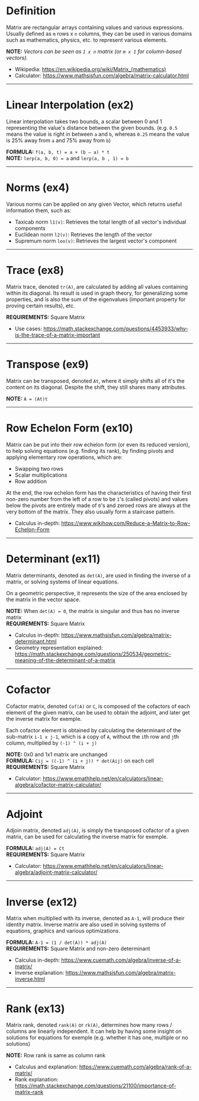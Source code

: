 # Definition

Matrix are rectangular arrays containing values and various expressions.
Usually defined as `m` rows x `n` columns, they can be used in various domains
such as mathematics, physics, etc. to represent various elements.

__NOTE:__ *Vectors can be seen as `1 x n` matrix (or `m x 1` for column-based vectors).*

- Wikipedia: https://en.wikipedia.org/wiki/Matrix_(mathematics)
- Calculator: https://www.mathsisfun.com/algebra/matrix-calculator.html

--------------------------------------------------------------------------------

# Linear Interpolation (ex2)

Linear interpolation takes two bounds, a scalar between 0 and 1 representing the value's 
distance between the given bounds.
(e.g. `0.5` means the value is right in between `a` and `b`,
whereas `0.25` means the value is 25% away from `a` and 75% away from `b`)

__FORMULA:__ `f(a, b, t) = a + (b — a) * t`\
__NOTE:__ `lerp(a, b, 0) = a` and `lerp(a, b , 1) = b`

--------------------------------------------------------------------------------

# Norms (ex4)

Various norms can be applied on any given Vector, which returns useful information
them, such as:

- Taxicab norm `l1(v)`: Retrieves the total length of all vector's individual components
- Euclidean norm `l2(v)`: Retrieves the length of the vector
- Supremum norm `loo(v)`: Retrieves the largest vector's component

--------------------------------------------------------------------------------

# Trace (ex8)

Matrix trace, denoted `tr(A)`, are calculated by adding all values containing within its diagonal.
Its result is used in graph theory, for generalizing some properties, and is also the sum
of the eigenvalues (important property for proving certain results), etc.

__REQUIREMENTS:__ Square Matrix

- Use cases: https://math.stackexchange.com/questions/4453933/why-is-the-trace-of-a-matrix-important

--------------------------------------------------------------------------------

# Transpose (ex9)

Matrix can be transposed, denoted `At`, where it simply shifts all of it's the content on its diagonal.
Despite the shift, they still shares many attributes.

__NOTE:__ `A = (At)t`

--------------------------------------------------------------------------------

# Row Echelon Form (ex10)

Matrix can be put into their row echelon form (or even its reduced version),
to help solving equations (e.g. finding its rank), by finding pivots and
applying elementary row operations, which are:

- Swapping two rows
- Scalar multiplications
- Row addition

At the end, the row echelon form has the characteristics of having their first
non-zero number from the left of a row to be `1`'s (called pivots) and values below
the pivots are entirely made of `0`'s and zeroed rows are always at the very
bottom of the matrix. They also usually form a staircase pattern.

- Calculus in-depth: https://www.wikihow.com/Reduce-a-Matrix-to-Row-Echelon-Form

--------------------------------------------------------------------------------

# Determinant (ex11)

Matrix determinants, denoted as `det(A)`, are used in finding the inverse of a matrix,
or solving systems of linear equations.

On a geometric perspective, it represents the size of the area enclosed by the matrix
in the vector space.

__NOTE:__ When `det(A) = 0`, the matrix is singular and thus has no inverse matrix\
__REQUIREMENTS:__ Square Matrix

- Calculus in-depth: https://www.mathsisfun.com/algebra/matrix-determinant.html
- Geometry representation explained: https://math.stackexchange.com/questions/250534/geometric-meaning-of-the-determinant-of-a-matrix

--------------------------------------------------------------------------------

# Cofactor

Cofactor matrix, denoted `Cof(A)` or `C`, is composed of the cofactors of each element of
the given matrix, can be used to obtain the adjoint, and later get the inverse matrix for exemple.

Each cofactor element is obtained by calculating the determinant of the sub-matrix `i-1 x j-1`,
which is a copy of `A`, without the `i`th row and `j`th column, multiplied by `(-1) ^ (i + j)`

__NOTE:__ 0x0 and 1x1 matrix are unchanged\
__FORMULA:__ `Cij = ((-1) ^ (i + j)) * det(Aij)` on each cell\
__REQUIREMENTS:__ Square Matrix

- Calculator: https://www.emathhelp.net/en/calculators/linear-algebra/cofactor-matrix-calculator/

--------------------------------------------------------------------------------

# Adjoint

Adjoin matrix, denoted `adj(A)`, is simply the transposed cofactor of a given matrix,
can be used for calculating the inverse matrix for exemple.

__FORMULA:__ `adj(A) = Ct`\
__REQUIREMENTS:__ Square Matrix

- Calculator: https://www.emathhelp.net/en/calculators/linear-algebra/adjoint-matrix-calculator/

--------------------------------------------------------------------------------

# Inverse (ex12)

Matrix when multiplied with its inverse, denoted as `A-1`, will produce their
identity matrix. Inverse matrix are also used in solving systems of equations,
graphics and various optimizations.

__FORMULA:__ `A-1 = (1 / det(A)) * adj(A)`\
__REQUIREMENTS:__ Square Matrix and non-zero determinant

- Calculus in-depth: https://www.cuemath.com/algebra/inverse-of-a-matrix/
- Inverse explanation: https://www.mathsisfun.com/algebra/matrix-inverse.html

--------------------------------------------------------------------------------

# Rank (ex13)

Matrix rank, denoted `rank(A)` or `rk(A)`, determines how many rows / columns
are linearly independent. It can help by having some insight on solutions for
equations for exemple (e.g. whether it has one, multiple or no solutions)

__NOTE:__ Row rank is same as column rank

- Calculus and explanation: https://www.cuemath.com/algebra/rank-of-a-matrix/
- Rank explanation: https://math.stackexchange.com/questions/21100/importance-of-matrix-rank